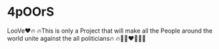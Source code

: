 # 4pOOrS
LooVe❤️🔥
🔥This is only a Project 
that will make all the People 
around the world 
unite against the all politicians🔥
🔥🤜🏼❤️🤛🏼🔥
